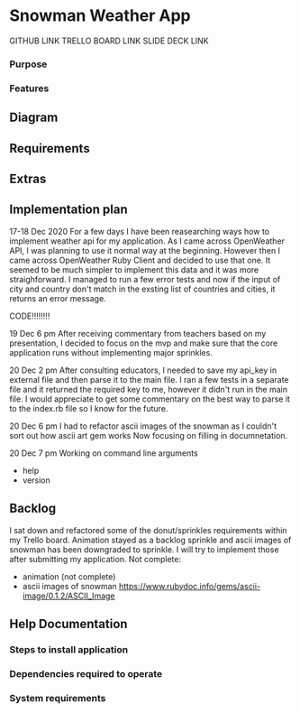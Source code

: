 # Snowman Weather App

GITHUB LINK
TRELLO BOARD LINK
SLIDE DECK LINK

### Purpose


### Features


## Diagram

## 

## Requirements

## Extras

## Implementation plan

17-18 Dec 2020
For a few days I have been reasearching ways how to implement weather api for my application. As I came across OpenWeather API, I was planning to use it normal way at the beginning. However then I came across OpenWeather Ruby Client and decided to use that one. It seemed to be much simpler to implement this data and it was more straighforward. I managed to run a few error tests and now if the input of city and country don't match in the exsting list of countries and cities, it returns an error message.

CODE!!!!!!!!

19 Dec 6 pm
After receiving commentary from teachers based on my presentation, I decided to focus on the mvp and make sure that the core application runs without implementing major sprinkles.

20 Dec 2 pm
After consulting educators, I needed to save my api_key in external file and then parse it to the main file. I ran a few tests in a separate file and it returned the required key to me, however it didn't run in the main file. I would appreciate to get some commentary on the best way to parse it to the index.rb file so I know for the future.

20 Dec 6 pm
I had to refactor ascii images of the snowman as I couldn't sort out how ascii art gem works
Now focusing on filling in documnetation.

20 Dec 7 pm
Working on command line arguments
- help
- version

## Backlog
I sat down and refactored some of the donut/sprinkles requirements within my Trello board. Animation stayed as a backlog sprinkle and ascii images of snowman has been downgraded to sprinkle. I will try to implement those after submitting my application. 
Not complete:
- animation (not complete)
- ascii images of snowman
https://www.rubydoc.info/gems/ascii-image/0.1.2/ASCII_Image 

## Help Documentation
### Steps to install application

### Dependencies required to operate
### System requirements
